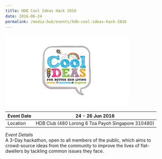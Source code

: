 ```yaml
---
title: HDB Cool Ideas Hack 2016
date: 2016-06-24
permalink: /media-hub/events/hdb-cool-ideas-hack-2016
---
```

![HDB cool ideas hack 2016](/images/media-hub/events/till-2020/hdb-cool-ideas-hack-2016.png)


| Event Date| 24 - 26 Jun 2016 |
| -------- | -------- | 
|Location  | HDB Club (480 Lorong 6 Toa Payoh Singapore 310480)   | 


*Event Details*<br>
A 3-Day hackathon, open to all members of the public, which aims to crowd-source ideas from the community to improve the lives of flat-dwellers by tackling common issues they face.